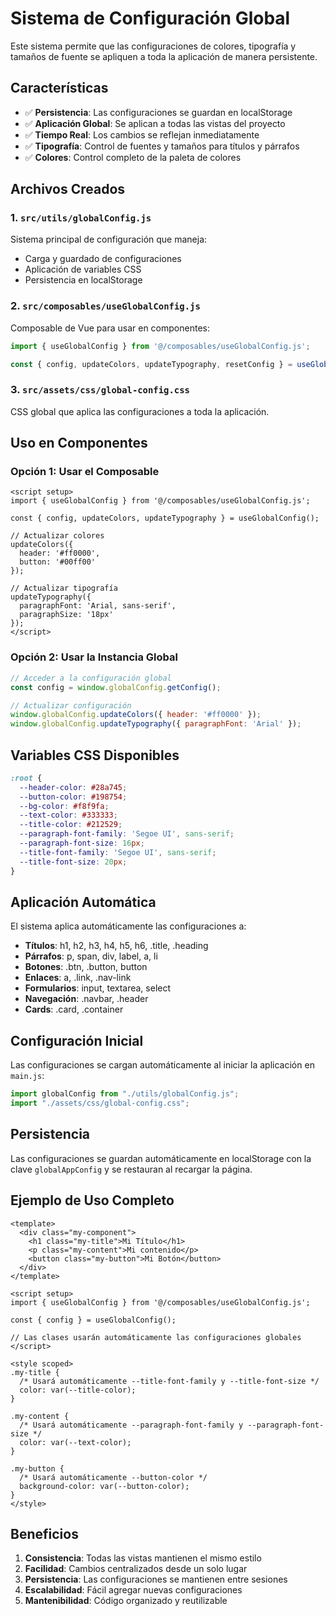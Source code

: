 # Sistema de Configuración Global

Este sistema permite que las configuraciones de colores, tipografía y tamaños de fuente se apliquen a toda la aplicación de manera persistente.

## Características

- ✅ **Persistencia**: Las configuraciones se guardan en localStorage
- ✅ **Aplicación Global**: Se aplican a todas las vistas del proyecto
- ✅ **Tiempo Real**: Los cambios se reflejan inmediatamente
- ✅ **Tipografía**: Control de fuentes y tamaños para títulos y párrafos
- ✅ **Colores**: Control completo de la paleta de colores

## Archivos Creados

### 1. `src/utils/globalConfig.js`
Sistema principal de configuración que maneja:
- Carga y guardado de configuraciones
- Aplicación de variables CSS
- Persistencia en localStorage

### 2. `src/composables/useGlobalConfig.js`
Composable de Vue para usar en componentes:
```javascript
import { useGlobalConfig } from '@/composables/useGlobalConfig.js';

const { config, updateColors, updateTypography, resetConfig } = useGlobalConfig();
```

### 3. `src/assets/css/global-config.css`
CSS global que aplica las configuraciones a toda la aplicación.

## Uso en Componentes

### Opción 1: Usar el Composable
```vue
<script setup>
import { useGlobalConfig } from '@/composables/useGlobalConfig.js';

const { config, updateColors, updateTypography } = useGlobalConfig();

// Actualizar colores
updateColors({
  header: '#ff0000',
  button: '#00ff00'
});

// Actualizar tipografía
updateTypography({
  paragraphFont: 'Arial, sans-serif',
  paragraphSize: '18px'
});
</script>
```

### Opción 2: Usar la Instancia Global
```javascript
// Acceder a la configuración global
const config = window.globalConfig.getConfig();

// Actualizar configuración
window.globalConfig.updateColors({ header: '#ff0000' });
window.globalConfig.updateTypography({ paragraphFont: 'Arial' });
```

## Variables CSS Disponibles

```css
:root {
  --header-color: #28a745;
  --button-color: #198754;
  --bg-color: #f8f9fa;
  --text-color: #333333;
  --title-color: #212529;
  --paragraph-font-family: 'Segoe UI', sans-serif;
  --paragraph-font-size: 16px;
  --title-font-family: 'Segoe UI', sans-serif;
  --title-font-size: 20px;
}
```

## Aplicación Automática

El sistema aplica automáticamente las configuraciones a:

- **Títulos**: h1, h2, h3, h4, h5, h6, .title, .heading
- **Párrafos**: p, span, div, label, a, li
- **Botones**: .btn, .button, button
- **Enlaces**: a, .link, .nav-link
- **Formularios**: input, textarea, select
- **Navegación**: .navbar, .header
- **Cards**: .card, .container

## Configuración Inicial

Las configuraciones se cargan automáticamente al iniciar la aplicación en `main.js`:

```javascript
import globalConfig from "./utils/globalConfig.js";
import "./assets/css/global-config.css";
```

## Persistencia

Las configuraciones se guardan automáticamente en localStorage con la clave `globalAppConfig` y se restauran al recargar la página.

## Ejemplo de Uso Completo

```vue
<template>
  <div class="my-component">
    <h1 class="my-title">Mi Título</h1>
    <p class="my-content">Mi contenido</p>
    <button class="my-button">Mi Botón</button>
  </div>
</template>

<script setup>
import { useGlobalConfig } from '@/composables/useGlobalConfig.js';

const { config } = useGlobalConfig();

// Las clases usarán automáticamente las configuraciones globales
</script>

<style scoped>
.my-title {
  /* Usará automáticamente --title-font-family y --title-font-size */
  color: var(--title-color);
}

.my-content {
  /* Usará automáticamente --paragraph-font-family y --paragraph-font-size */
  color: var(--text-color);
}

.my-button {
  /* Usará automáticamente --button-color */
  background-color: var(--button-color);
}
</style>
```

## Beneficios

1. **Consistencia**: Todas las vistas mantienen el mismo estilo
2. **Facilidad**: Cambios centralizados desde un solo lugar
3. **Persistencia**: Las configuraciones se mantienen entre sesiones
4. **Escalabilidad**: Fácil agregar nuevas configuraciones
5. **Mantenibilidad**: Código organizado y reutilizable

